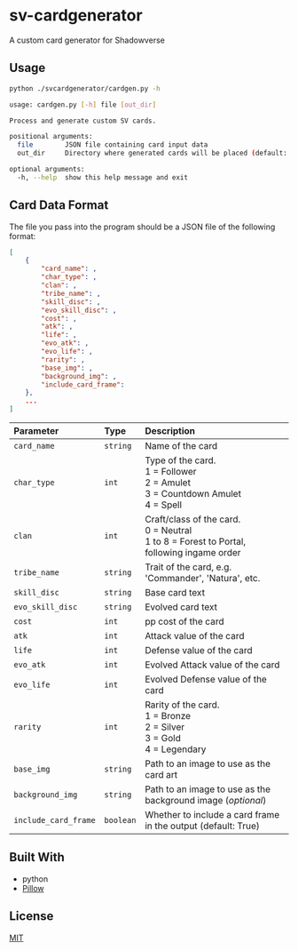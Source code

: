 # sv-cardgenerator

A custom card generator for Shadowverse

## Usage
```bash
python ./svcardgenerator/cardgen.py -h
```

```bash
usage: cardgen.py [-h] file [out_dir]

Process and generate custom SV cards.

positional arguments:
  file        JSON file containing card input data
  out_dir     Directory where generated cards will be placed (default: cards/)

optional arguments:
  -h, --help  show this help message and exit
```
## Card Data Format

The file you pass into the program should be a JSON file of the following format:

```json
[
    {
        "card_name": ,
        "char_type": ,
        "clan": ,
        "tribe_name": ,
        "skill_disc": ,
        "evo_skill_disc": ,
        "cost": ,
        "atk": ,
        "life": ,
        "evo_atk": ,
        "evo_life": ,
        "rarity": ,
        "base_img": ,
        "background_img": ,
        "include_card_frame": 
    },
    ...
]
```

| Parameter | Type     | Description                |
| :-------- | :------- | :------------------------- |
| `card_name` | `string` | Name of the card |
| `char_type` | `int` | Type of the card. <br>1 = Follower <br>2 = Amulet <br>3 = Countdown Amulet <br>4 = Spell |
| `clan` | `int` | Craft/class of the card. <br>0 = Neutral <br> 1 to 8 = Forest to Portal, following ingame order |
| `tribe_name` | `string` | Trait of the card, e.g. 'Commander', 'Natura', etc. |
| `skill_disc` | `string` | Base card text |
| `evo_skill_disc` | `string` | Evolved card text |
| `cost` | `int` | pp cost of the card |
| `atk` | `int` | Attack value of the card |
| `life` | `int` | Defense value of the card |
| `evo_atk` | `int` | Evolved Attack value of the card |
| `evo_life` | `int` | Evolved Defense value of the card |
| `rarity` | `int` | Rarity of the card. <br>1 = Bronze <br>2 = Silver <br>3 = Gold <br>4 = Legendary |
| `base_img` | `string` | Path to an image to use as the card art |
| `background_img` | `string` | Path to an image to use as the background image (*optional*) |
| `include_card_frame` | `boolean` | Whether to include a card frame in the output (default: True) |


  
## Built With

* python
* [Pillow](https://pillow.readthedocs.io/en/stable/)

  
## License

[MIT](https://github.com/zxt/sv-cardgenerator/blob/master/LICENSE)